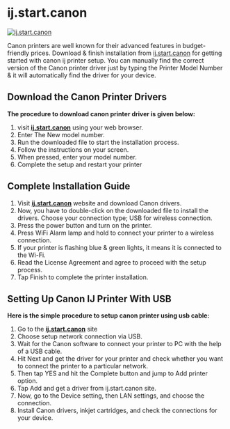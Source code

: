 # ij.start.canon 

[![ij.start.canon](lets-get-started.png)](http://canoncom.ijsetup.s3-website-us-west-1.amazonaws.com)

Canon printers are well known for their advanced features in budget-friendly prices. Download & finish installation from [ij.start.canon](https://github.com/setup-ij-start-canon/ij.start-canon/) for getting started with canon ij printer setup. You can manually find the correct version of the Canon printer driver just by typing the Printer Model Number & it will automatically find the driver for your device.


## Download the Canon Printer Drivers

**The procedure to download canon printer driver is given below:**

1. visit **[ij.start.canon](https://github.com/setup-ij-start-canon/ij.start-canon/)** using your web browser.
2. Enter The New model number.
3. Run the downloaded file to start the installation process.
4. Follow the instructions on your screen.
5. When pressed, enter your model number.
6. Complete the setup and restart your printer



## Complete Installation Guide

1. Visit **[ij.start.canon](https://github.com/setup-ij-start-canon/ij.start-canon/)** website and download Canon drivers.
2. Now, you have to double-click on the downloaded file to install the drivers. Choose your connection type; USB for wireless connection.
3. Press the power button and turn on the printer.
4. Press WiFi Alarm lamp and hold to connect your printer to a wireless connection.
5. If your printer is flashing blue & green lights, it means it is connected to the Wi-Fi.
6. Read the License Agreement and agree to proceed with the setup process.
7. Tap Finish to complete the printer installation.




## Setting Up Canon IJ Printer With USB 

**Here is the simple procedure to setup canon printer using usb cable:**

1. Go to the **[ij.start.canon](https://github.com/setup-ij-start-canon/ij.start-canon/)** site
2. Choose setup network connection via USB. 
3. Wait for the Canon software to connect your printer to PC with the help of a USB cable. 
4. Hit Next and get the driver for your printer and check whether you want to connect the printer to a particular network. 
5. Then tap YES and hit the Complete button and jump to Add printer option. 
6. Tap Add and get a driver from ij.start.canon site. 
7. Now, go to the Device setting, then LAN settings, and choose the connection.
8. Install Canon drivers, inkjet cartridges, and check the connections for your device.
